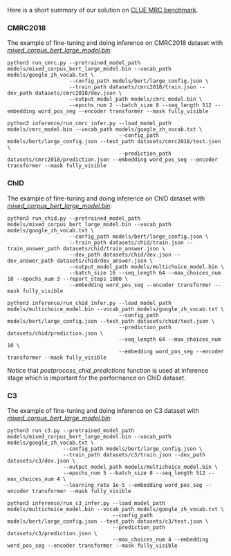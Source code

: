 Here is a short summary of our solution on [CLUE MRC benchmark](https://cluebenchmarks.com/rc.html).

### CMRC2018
The example of fine-tuning and doing inference on CMRC2018 dataset with [*mixed_corpus_bert_large_model.bin*](https://share.weiyun.com/5G90sMJ):
```
python3 run_cmrc.py --pretrained_model_path models/mixed_corpus_bert_large_model.bin --vocab_path models/google_zh_vocab.txt \
                    --config_path models/bert/large_config.json \
                    --train_path datasets/cmrc2018/train.json --dev_path datasets/cmrc2018/dev.json \
                    --output_model_path models/cmrc_model.bin \
                    --epochs_num 2 --batch_size 8 --seq_length 512 --embedding word_pos_seg --encoder transformer --mask fully_visible

python3 inference/run_cmrc_infer.py --load_model_path models/cmrc_model.bin --vocab_path models/google_zh_vocab.txt \
                                    --config_path models/bert/large_config.json --test_path datasets/cmrc2018/test.json \
                                    --prediction_path datasets/cmrc2018/prediction.json --embedding word_pos_seg --encoder transformer --mask fully_visible
```

### ChID
The example of fine-tuning and doing inference on ChID dataset with [*mixed_corpus_bert_large_model.bin*](https://share.weiyun.com/5G90sMJ):
```
python3 run_chid.py --pretrained_model_path models/mixed_corpus_bert_large_model.bin --vocab_path models/google_zh_vocab.txt \
                    --config_path models/bert/large_config.json \
                    --train_path datasets/chid/train.json --train_answer_path datasets/chid/train_answer.json \
                    --dev_path datasets/chid/dev.json --dev_answer_path datasets/chid/dev_answer.json \
                    --output_model_path models/multichoice_model.bin \
                    --batch_size 16 --seq_length 64 --max_choices_num 10 --epochs_num 3 --report_steps 1000 \
                    --embedding word_pos_seg --encoder transformer --mask fully_visible 

python3 inference/run_chid_infer.py --load_model_path models/multichoice_model.bin --vocab_path models/google_zh_vocab.txt \
                                    --config_path models/bert/large_config.json --test_path datasets/chid/test.json \
                                    --prediction_path datasets/chid/prediction.json \
                                    --seq_length 64 --max_choices_num 10 \
                                    --embedding word_pos_seg --encoder transformer --mask fully_visible
```
Notice that *postprocess_chid_predictions* function is used at inference stage which is important for the performance on ChID dataset.

### C3
The example of fine-tuning and doing inference on C3 dataset with [*mixed_corpus_bert_large_model.bin*](https://share.weiyun.com/5G90sMJ):
```
python3 run_c3.py --pretrained_model_path models/mixed_corpus_bert_large_model.bin --vocab_path models/google_zh_vocab.txt \
                  --config_path models/bert/large_config.json \
                  --train_path datasets/c3/train.json --dev_path datasets/c3/dev.json \
                  --output_model_path models/multichoice_model.bin \
                  --epochs_num 5 --batch_size 8 --seq_length 512 --max_choices_num 4 \
                  --learning_rate 1e-5 --embedding word_pos_seg --encoder transformer --mask fully_visible

python3 inference/run_c3_infer.py --load_model_path models/multichoice_model.bin --vocab_path models/google_zh_vocab.txt \
                                  --config_path models/bert/large_config.json --test_path datasets/c3/test.json \
                                  --prediction_path datasets/c3/prediction.json \
                                  --max_choices_num 4 --embedding word_pos_seg --encoder transformer --mask fully_visible
```
